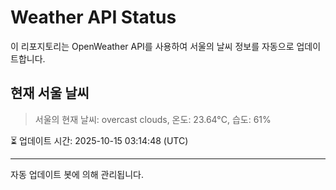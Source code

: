 
# Weather API Status

이 리포지토리는 OpenWeather API를 사용하여 서울의 날씨 정보를 자동으로 업데이트합니다.

## 현재 서울 날씨
> 서울의 현재 날씨: overcast clouds, 온도: 23.64°C, 습도: 61%

⏳ 업데이트 시간: 2025-10-15 03:14:48 (UTC)

---
자동 업데이트 봇에 의해 관리됩니다.
